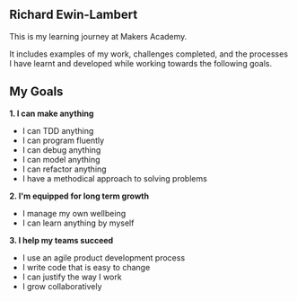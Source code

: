 ## Richard Ewin-Lambert 

This is my learning journey at Makers Academy.

It includes examples of my work, challenges completed, and the processes I have learnt and developed while working towards the following goals.

## My Goals

**1. I can make anything**

- I can TDD anything
- I can program fluently
- I can debug anything
- I can model anything
- I can refactor anything
- I have a methodical approach to solving problems

**2. I'm equipped for long term growth**

- I manage my own wellbeing
- I can learn anything by myself

**3. I help my teams succeed**

- I use an agile product development process
- I write code that is easy to change
- I can justify the way I work
- I grow collaboratively
